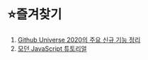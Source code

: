 # ⭐즐겨찾기

1. [Github Universe 2020의 주요 신규 기능 정리](https://github.blog/2020-12-08-new-from-universe-2020-dark-mode-github-sponsors-for-companies-and-more/)
2. [모던 JavaScript 튜토리얼](https://ko.javascript.info/)
